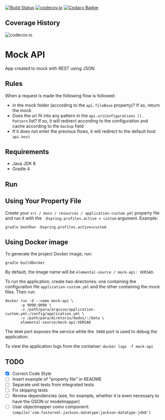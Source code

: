 [![Build Status](https://travis-ci.org/elemental-source/mock-api.svg?branch=master)](https://travis-ci.org/elemental-source/mock-api)
[![codecov.io](https://codecov.io/github/elemental-source/mock-api/coverage.svg?branch=master)](https://codecov.io/github/elemental-source/mock-api?branch=master)
[![Codacy Badge](https://api.codacy.com/project/badge/Grade/2be4911c74b14b68a37e78ca4c2c8273)](https://www.codacy.com/app/elemental-source/mock-api?utm_source=github.com&amp;utm_medium=referral&amp;utm_content=elemental-source/mock-api&amp;utm_campaign=Badge_Grade)

## Coverage History
![codecov.io](https://codecov.io/github/elemental-source/mock-api/branch.svg?branch=master)

# Mock API

App created to mock with REST using JSON

## Rules

When a request is made the following flow is followed:

* in the mock folder (according to the `api.fileBase` property)? If so, return the mock
* Does the uri fit into any pattern in the `api.uriConfigurations []. Pattern` list? If so, it will redirect according to the configuration and cache according to the `backup` field
* If it does not enter the previous flows, it will redirect to the default host `api.host`

## Requirements
* Java JDK 8
* Gradle 4

## Run

## Using Your Property File
Create your `src / main / resources / application-custom.yml` property file and run it with the` -Dspring.profiles.active = custom` argument. Example:
```
gradle bootRun -Dspring.profiles.active=custom
```

## Using Docker image
To generate the project Docker image, run:
```
gradle buildDocker
```

By default, the image name will be `elemental-source / mock-api: VERSAO`.

To run the application, create two directories: one containing the configuration file `application-custom.yml` and the other containing the mock files. Then run:

```
docker run -d --name mock-api \
       -p 9090:9090 \
       -v /path/para/arquivo/application-custom.yml:/config/application.yml \
       -v /path/para/diretorio/dados/:/data \
       elemental-source/mock-api:VERSAO
```

The `9090` port exposes the service while the` 5000` port is used to debug the application.

To view the application logs from the container: `docker logs -f mock-api`

## TODO
- [X] Correct Code Style
- [ ] Insert example of "property file" in README
- [ ] Separate unit tests from integrated tests
- [ ] Fix skipping tests
- [ ] Review dependencies (see, for example, whether it is even necessary to have the GSON or modelmapper)
- [ ] Usar objectmapper como component: `compile('com.fasterxml.jackson.datatype:jackson-datatype-jdk8')`
